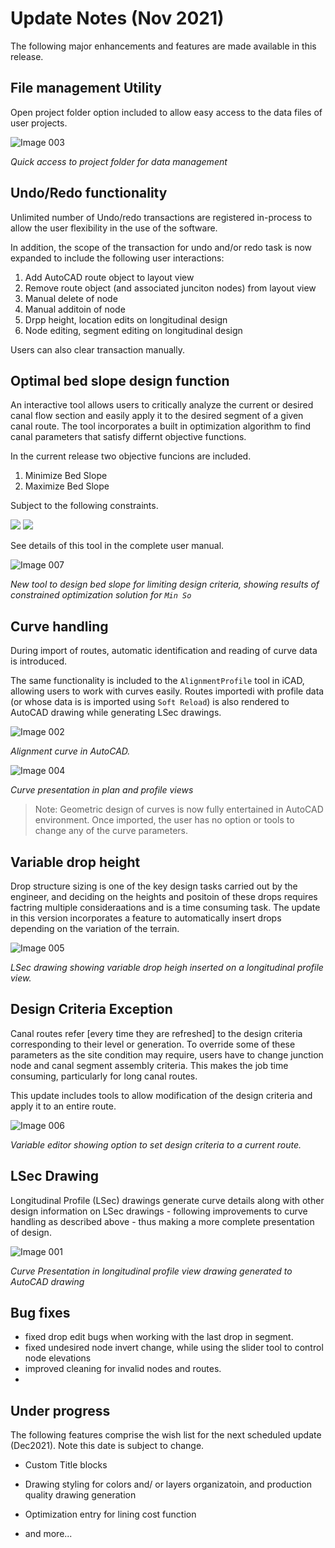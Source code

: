 # Update Notes (Nov 2021)



The following major enhancements and features are made available in this release.

## File management Utility

Open project folder option included to allow easy access to the data files of user projects.



![Image 003](https://user-images.githubusercontent.com/88286426/140335886-6ab2310c-44b1-484b-9cc6-082a12a2cd2c.png)

*Quick access to project folder for data management*



## Undo/Redo functionality

Unlimited number of Undo/redo transactions are registered in-process to allow the user flexibility in the use of the software.

In addition, the scope of the transaction for undo and/or redo task is now expanded to include the following user interactions:

1. Add AutoCAD route object to layout view
2. Remove route object (and associated junciton nodes) from layout view
3. Manual delete of node
4. Manual additoin of node
5. Drpp height, location edits on longitudinal design
6. Node editing, segment editing on longitudinal design

Users can also clear transaction manually.


## Optimal bed slope design function

An interactive tool allows users to critically analyze the current or desired canal flow section and easily apply it to the desired segment of a given canal route. The tool incorporates a built in optimization algorithm to find canal parameters that satisfy differnt objective functions. 

In the current release two objective funcions are included.

1. Minimize Bed Slope
2. Maximize Bed Slope

Subject to the following constraints.

<img src="https://render.githubusercontent.com/render/math?math=v_{min}<=v<=v_{max}">

<img src="https://render.githubusercontent.com/render/math?math=\Tau <= \Tau_{max}">

See details of this tool in the complete user manual.


![Image 007](https://user-images.githubusercontent.com/88286426/140336164-1c00e855-7b1a-47d4-96ac-e7d6f5e6cf33.png)

*New tool to design bed slope for limiting design criteria, showing results of constrained optimization solution for `Min So`*





## Curve handling

During import of routes, automatic identification and reading of curve data is introduced. 

The same functionality is included to the  `AlignmentProfile` tool in iCAD, allowing users to work with curves easily. Routes importedi with profile data (or whose data is is imported using `Soft Reload`) is also rendered to AutoCAD drawing while generating LSec drawings.


![Image 002](https://user-images.githubusercontent.com/88286426/140336241-8026c0d6-e85f-45cd-b946-6c70d1999bdb.png)

*Alignment curve in AutoCAD.*


![Image 004](https://user-images.githubusercontent.com/88286426/140336281-8e3e889f-7a8f-42ad-9ec5-48cbe906fa51.png)

*Curve presentation in plan and profile views*



> Note: Geometric design of curves is now fully entertained in AutoCAD environment. Once imported, the user has no option or tools to change any of the curve parameters.





## Variable drop height

Drop structure sizing is one of the key design tasks carried out by the engineer, and deciding on the heights and positoin of these drops requires factring multiple consideraations and is a time consuming task. The update in this version incorporates a feature to automatically insert drops depending on the variation of the terrain.




![Image 005](https://user-images.githubusercontent.com/88286426/140336347-dd63382e-8f5d-49b1-9209-86dd6dc3cb52.png)

*LSec drawing showing variable drop heigh inserted on a longitudinal profile view.*

## Design Criteria Exception

Canal routes refer [every time they are refreshed] to the design criteria corresponding to their level or generation. To override some of these parameters as the site condition may require, users have to change junction node and canal segment assembly criteria. This makes the job time consuming, particularly for long canal routes.

This update includes tools to allow modification of the design criteria and apply it to an entire route.


![Image 006](https://user-images.githubusercontent.com/88286426/140336385-a6745b28-8943-4976-ba53-b3593ff9c5b6.png)

*Variable editor showing option to set design criteria to a current route.*



## LSec Drawing

Longitudinal Profile (LSec) drawings generate curve details along with other design information on LSec drawings  - following improvements to curve handling as described above - thus making a more complete presentation of design.


![Image 001](https://user-images.githubusercontent.com/88286426/140336407-5a6fa731-e200-4263-bfa1-3870f6c8b25a.png)

*Curve Presentation in longitudinal profile view drawing generated to AutoCAD drawing*



## Bug fixes

- fixed drop edit bugs when working with the last drop in segment.
- fixed undesired node invert change, while using the slider tool to control node elevations
- improved cleaning for invalid nodes and routes.
- 

## Under progress

The following features comprise the wish list for the next scheduled update (Dec2021). Note this date is subject to change.
* Custom Title blocks

* Drawing styling for colors and/ or layers organizatoin, and production quality drawing generation

* Optimization entry for lining cost function

* and more...



